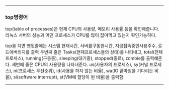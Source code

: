 ___
### top명령어
top(table of processes)은 현재 CPU의 사용량, 메모리 사용률 등을 확인해줍니다. 
리눅스 서버의 성능과 어떤 프로세스가 CPU를 많이 잡아먹고 있는지 확인가능하다.

top을 치면
맨윗줄에는 시스템 현재시간, 서버를구동한시간, 지금접속중인사용주수, 로드에버리지를 출력
두번째 줄은 Tasks(현재프로세스들의 상태)를 나타내고, total(전체프로세스), 
running(구동중), sleeping(대기중), stopped(종료), zombie를 출력해준다.
세번째 줄은 CPU의 사용량을 나타내준다. us(사용자의 프로세스), sy(커널 프로세스), ni(프로세스 우선순위), id(사용을 하지 않는 비율), wa(IO 끝마침을 기다리는 비율),
si(software interrupt), st(VM에 할당이 된 비율)을 출력함

___
